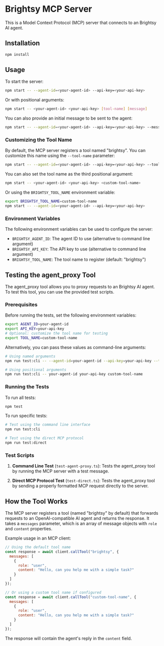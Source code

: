 # Brightsy MCP Server

This is a Model Context Protocol (MCP) server that connects to an Brightsy AI agent.

## Installation

```bash
npm install
```

## Usage

To start the server:

```bash
npm start -- --agent-id=<your-agent-id> --api-key=<your-api-key>
```

Or with positional arguments:

```bash
npm start -- <your-agent-id> <your-api-key> [tool-name] [message]
```

You can also provide an initial message to be sent to the agent:

```bash
npm start -- --agent-id=<your-agent-id> --api-key=<your-api-key> --message="Hello, agent!"
```

### Customizing the Tool Name

By default, the MCP server registers a tool named "brightsy". You can customize this name using the `--tool-name` parameter:

```bash
npm start -- --agent-id=<your-agent-id> --api-key=<your-api-key> --tool-name=<custom-tool-name>
```

You can also set the tool name as the third positional argument:

```bash
npm start -- <your-agent-id> <your-api-key> <custom-tool-name>
```

Or using the `BRIGHTSY_TOOL_NAME` environment variable:

```bash
export BRIGHTSY_TOOL_NAME=custom-tool-name
npm start -- --agent-id=<your-agent-id> --api-key=<your-api-key>
```

### Environment Variables

The following environment variables can be used to configure the server:

- `BRIGHTSY_AGENT_ID`: The agent ID to use (alternative to command line argument)
- `BRIGHTSY_API_KEY`: The API key to use (alternative to command line argument)
- `BRIGHTSY_TOOL_NAME`: The tool name to register (default: "brightsy")

## Testing the agent_proxy Tool

The agent_proxy tool allows you to proxy requests to an Brightsy AI agent. To test this tool, you can use the provided test scripts.

### Prerequisites

Before running the tests, set the following environment variables:

```bash
export AGENT_ID=your-agent-id
export API_KEY=your-api-key
# Optional: customize the tool name for testing
export TOOL_NAME=custom-tool-name
```

Alternatively, you can pass these values as command-line arguments:

```bash
# Using named arguments
npm run test:cli -- --agent-id=your-agent-id --api-key=your-api-key --tool-name=custom-tool-name

# Using positional arguments
npm run test:cli -- your-agent-id your-api-key custom-tool-name
```

### Running the Tests

To run all tests:

```bash
npm test
```

To run specific tests:

```bash
# Test using the command line interface
npm run test:cli

# Test using the direct MCP protocol
npm run test:direct
```

### Test Scripts

1. **Command Line Test** (`test-agent-proxy.ts`): Tests the agent_proxy tool by running the MCP server with a test message.

2. **Direct MCP Protocol Test** (`test-direct.ts`): Tests the agent_proxy tool by sending a properly formatted MCP request directly to the server.

## How the Tool Works

The MCP server registers a tool (named "brightsy" by default) that forwards requests to an OpenAI-compatible AI agent and returns the response. It takes a `messages` parameter, which is an array of message objects with `role` and `content` properties.

Example usage in an MCP client:

```javascript
// Using the default tool name
const response = await client.callTool("brightsy", {
  messages: [
    {
      role: "user",
      content: "Hello, can you help me with a simple task?"
    }
  ]
});

// Or using a custom tool name if configured
const response = await client.callTool("custom-tool-name", {
  messages: [
    {
      role: "user",
      content: "Hello, can you help me with a simple task?"
    }
  ]
});
```

The response will contain the agent's reply in the `content` field.
